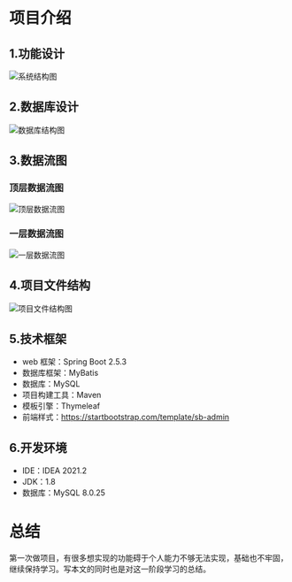 # 项目介绍

## 1.功能设计
![系统结构图](https://s2.loli.net/2022/08/11/lMKn8RUFjEhc7Gx.png)

## 2.数据库设计
![数据库结构图](https://i.loli.net/2021/08/24/ieTn52BXLQ93Yg8.png)

## 3.数据流图
### 顶层数据流图
![顶层数据流图](https://s2.loli.net/2022/08/11/yo8AIHaKzMUJ4VZ.png)
### 一层数据流图
![一层数据流图](https://s2.loli.net/2022/08/11/TsLyjhwVXz4mPiu.png)

## 4.项目文件结构
![项目文件结构图](https://i.loli.net/2021/08/24/gUnhLdWzkcNF6po.png)

## 5.技术框架
* web 框架：Spring Boot 2.5.3
* 数据库框架：MyBatis
* 数据库：MySQL
* 项目构建工具：Maven
* 模板引擎：Thymeleaf
* 前端样式：<https://startbootstrap.com/template/sb-admin>

## 6.开发环境
* IDE：IDEA 2021.2
* JDK：1.8
* 数据库：MySQL 8.0.25

# 总结
第一次做项目，有很多想实现的功能碍于个人能力不够无法实现，基础也不牢固，继续保持学习。写本文的同时也是对这一阶段学习的总结。



